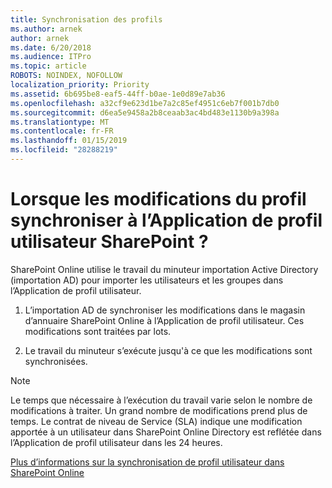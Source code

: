 ```yaml
---
title: Synchronisation des profils
ms.author: arnek
author: arnek
ms.date: 6/20/2018
ms.audience: ITPro
ms.topic: article
ROBOTS: NOINDEX, NOFOLLOW
localization_priority: Priority
ms.assetid: 6b695be8-eaf5-44ff-b0ae-1e0d89e7ab36
ms.openlocfilehash: a32cf9e623d1be7a2c85ef4951c6eb7f001b7db0
ms.sourcegitcommit: d6ea5e9458a2b8ceaab3ac4bd483e1130b9a398a
ms.translationtype: MT
ms.contentlocale: fr-FR
ms.lasthandoff: 01/15/2019
ms.locfileid: "28288219"
---
```

# <a name="when-do-my-profile-changes-sync-to-the-sharepoint-user-profile-application"></a>Lorsque les modifications du profil synchroniser à l’Application de profil utilisateur SharePoint ?

SharePoint Online utilise le travail du minuteur importation Active Directory (importation AD) pour importer les utilisateurs et les groupes dans l’Application de profil utilisateur. 
  
1. L’importation AD de synchroniser les modifications dans le magasin d’annuaire SharePoint Online à l’Application de profil utilisateur. Ces modifications sont traitées par lots.
    
2. Le travail du minuteur s’exécute jusqu'à ce que les modifications sont synchronisées.
    
> [!NOTE]
> Le temps que nécessaire à l’exécution du travail varie selon le nombre de modifications à traiter. Un grand nombre de modifications prend plus de temps. Le contrat de niveau de Service (SLA) indique une modification apportée à un utilisateur dans SharePoint Online Directory est reflétée dans l’Application de profil utilisateur dans les 24 heures. 
  
[Plus d’informations sur la synchronisation de profil utilisateur dans SharePoint Online](https://go.microsoft.com/fwlink/?linkid=875671)
  

